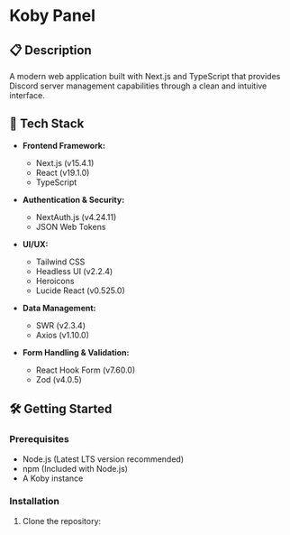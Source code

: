# Koby Panel

## 📋 Description

A modern web application built with Next.js and TypeScript that provides Discord server management capabilities through a clean and intuitive interface.

## 🚀 Tech Stack

- **Frontend Framework:**
    - Next.js (v15.4.1)
    - React (v19.1.0)
    - TypeScript

- **Authentication & Security:**
    - NextAuth.js (v4.24.11)
    - JSON Web Tokens

- **UI/UX:**
    - Tailwind CSS
    - Headless UI (v2.2.4)
    - Heroicons
    - Lucide React (v0.525.0)

- **Data Management:**
    - SWR (v2.3.4)
    - Axios (v1.10.0)

- **Form Handling & Validation:**
    - React Hook Form (v7.60.0)
    - Zod (v4.0.5)

## 🛠️ Getting Started

### Prerequisites

- Node.js (Latest LTS version recommended)
- npm (Included with Node.js)
- A Koby instance

### Installation

1. Clone the repository: